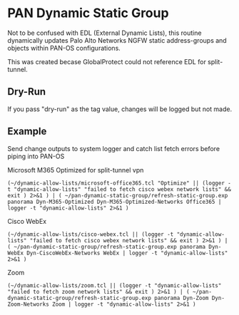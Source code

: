 # PAN Dynamic Static Group

Not to be confused with EDL (External Dynamic Lists), this routine dynamically updates Palo Alto Networks NGFW static address-groups and objects within PAN-OS configurations.

This was created becase GlobalProtect could not reference EDL for split-tunnel.


## Dry-Run

If you pass "dry-run" as the tag value, changes will be logged but not made.

## Example

Send change outputs to system logger and catch list fetch errors before piping into PAN-OS

Microsoft M365 Optimized for split-tunnel vpn

```shell
(~/dynamic-allow-lists/microsoft-office365.tcl "Optimize" || (logger -t "dynamic-allow-lists" "failed to fetch cisco webex network lists" && exit ) 2>&1 ) | ( ~/pan-dynamic-static-group/refresh-static-group.exp panorama Dyn-M365-Optimized Dyn-M365-Optimized-Networks Office365 | logger -t "dynamic-allow-lists" 2>&1 )
```

Cisco WebEx

```shell
(~/dynamic-allow-lists/cisco-webex.tcl || (logger -t "dynamic-allow-lists" "failed to fetch cisco webex network lists" && exit ) 2>&1 ) | ( ~/pan-dynamic-static-group/refresh-static-group.exp panorama Dyn-WebEx Dyn-CiscoWebEx-Networks WebEx | logger -t "dynamic-allow-lists" 2>&1 )
```

Zoom

```shell
(~/dynamic-allow-lists/zoom.tcl || (logger -t "dynamic-allow-lists" "failed to fetch zoom network lists" && exit ) 2>&1 ) | ( ~/pan-dynamic-static-group/refresh-static-group.exp panorama Dyn-Zoom Dyn-Zoom-Networks Zoom | logger -t "dynamic-allow-lists" 2>&1 )
```
